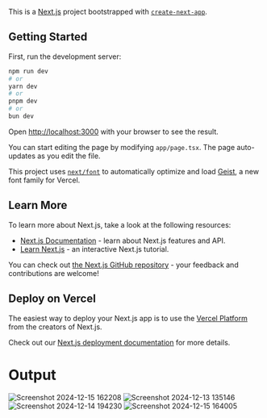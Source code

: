 This is a [Next.js](https://nextjs.org) project bootstrapped with [`create-next-app`](https://nextjs.org/docs/app/api-reference/cli/create-next-app).

## Getting Started

First, run the development server:

```bash
npm run dev
# or
yarn dev
# or
pnpm dev
# or
bun dev
```

Open [http://localhost:3000](http://localhost:3000) with your browser to see the result.

You can start editing the page by modifying `app/page.tsx`. The page auto-updates as you edit the file.

This project uses [`next/font`](https://nextjs.org/docs/app/building-your-application/optimizing/fonts) to automatically optimize and load [Geist](https://vercel.com/font), a new font family for Vercel.

## Learn More

To learn more about Next.js, take a look at the following resources:

- [Next.js Documentation](https://nextjs.org/docs) - learn about Next.js features and API.
- [Learn Next.js](https://nextjs.org/learn) - an interactive Next.js tutorial.

You can check out [the Next.js GitHub repository](https://github.com/vercel/next.js) - your feedback and contributions are welcome!

## Deploy on Vercel

The easiest way to deploy your Next.js app is to use the [Vercel Platform](https://vercel.com/new?utm_medium=default-template&filter=next.js&utm_source=create-next-app&utm_campaign=create-next-app-readme) from the creators of Next.js.

Check out our [Next.js deployment documentation](https://nextjs.org/docs/app/building-your-application/deploying) for more details.
# Output
![Screenshot 2024-12-15 162208](https://github.com/user-attachments/assets/d6eb3958-8751-4b74-ab26-2e0858632f39)
![Screenshot 2024-12-13 135146](https://github.com/user-attachments/assets/95743992-c3b0-460b-b22c-e97a34bca6eb)
![Screenshot 2024-12-14 194230](https://github.com/user-attachments/assets/1679ab64-65e9-4e03-a0c0-fa2a70f9149d)
![Screenshot 2024-12-15 164005](https://github.com/user-attachments/assets/12352462-19f9-4916-9d50-8200ecd1fc29)



